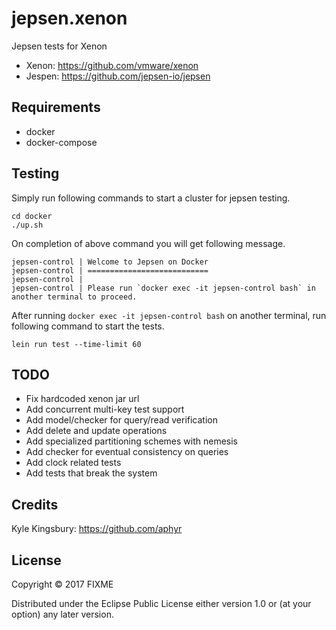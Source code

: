 # jepsen.xenon

Jepsen tests for Xenon

 * Xenon: https://github.com/vmware/xenon
 * Jespen: https://github.com/jepsen-io/jepsen

## Requirements

 * docker
 * docker-compose

## Testing

Simply run following commands to start a cluster for jepsen testing.

```
cd docker
./up.sh
```

On completion of above command you will get following message.

```
jepsen-control | Welcome to Jepsen on Docker
jepsen-control | ===========================
jepsen-control |
jepsen-control | Please run `docker exec -it jepsen-control bash` in another terminal to proceed.
```

After running `docker exec -it jepsen-control bash` on another terminal, run following command to start the tests.

```
lein run test --time-limit 60
```

## TODO

 * Fix hardcoded xenon jar url
 * Add concurrent multi-key test support
 * Add model/checker for query/read verification
 * Add delete and update operations
 * Add specialized partitioning schemes with nemesis
 * Add checker for eventual consistency on queries
 * Add clock related tests
 * Add tests that break the system

## Credits

Kyle Kingsbury: https://github.com/aphyr

## License

Copyright © 2017 FIXME

Distributed under the Eclipse Public License either version 1.0 or (at
your option) any later version.
